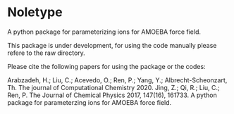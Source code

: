 # Noletype
A python package for parameterizing ions for AMOEBA force field.

This package is under development, for using the code manually please refere to the raw directory.

Please cite the following papers for using the package or the codes:

Arabzadeh, H.; Liu, C.; Acevedo, O.; Ren, P.; Yang, Y.; Albrecht-Scheonzart, Th. The journal of Computational Chemistry 2020.
Jing, Z.; Qi, R.; Liu, C.; Ren, P. The Journal of Chemical Physics 2017, 147(16), 161733.
A python package for parameterzing ions for AMOEBA force field.
